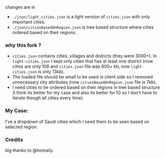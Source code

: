 changes are in 
* `./json/light_cities.json` is a light version of `cities.json` with only important cities.
* `./json/citiesBasedOnRegion.json` is tree based structure where cities ordered based on their regions.

### why this fork ?
* `cities.json` contains cities, villages and districts (they were 3000+). In `light-cities.json` I kept only cities that has at least one district (now cities are only 108 and `cities.json` file was 600+ kb, now `light-cities.json` is only 13kb).
* The loaded file should be small to be used in client side so I removed unnecessary city attributes (now `citiesBasedOnRegion.json` file is 7kb).
* I need cities to be ordered based on their regions in tree based structure (I think its better for my case and also its better for IO so I don't have to iterate though all cities every time).

### My Case:
I've a dropdown of Saudi cities which I need them to be seen based on selected region.

### Credits
big thanks to @homaily.
